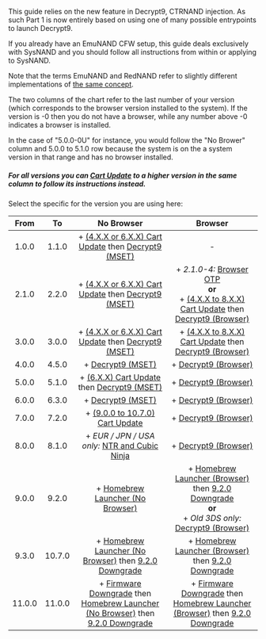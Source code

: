 This guide relies on the new feature in Decrypt9, CTRNAND injection. As such Part 1 is now entirely based on using one of many possible entrypoints to launch Decrypt9.

If you already have an EmuNAND CFW setup, this guide deals exclusively with SysNAND and you should follow all instructions from within or applying to SysNAND.

Note that the terms EmuNAND and RedNAND refer to slightly different implementations of [the same concept](http://3dbrew.org/wiki/NAND_Redirection).

The two columns of the chart refer to the last number of your version (which corresponds to the browser version installed to the system). If the version is -0 then you do not have a browser, while any number above -0 indicates a browser is installed.

In the case of "5.0.0-0U" for instance, you would follow the "No Brower" column and 5.0.0 to 5.1.0 row because the system is on the a system version in that range and has no browser installed.

##### For all versions you can [Cart Update](https://github.com/Plailect/Guide/wiki/Cart-Update) to a higher version in the same column to follow its instructions instead.

Select the specific for the version you are using here:

| From | To | No Browser | Browser |
|:-:|:-:|:-:|:-:|
| 1.0.0 | 1.1.0 | + [(4.X.X or 6.X.X) Cart Update](https://github.com/Plailect/Guide/wiki/Cart-Update) then [Decrypt9 (MSET)](https://github.com/Plailect/Guide/wiki/Decrypt9-(MSET)) | - |
| 2.1.0 | 2.2.0 | + [(4.X.X or 6.X.X) Cart Update](https://github.com/Plailect/Guide/wiki/Cart-Update) then [Decrypt9 (MSET)](https://github.com/Plailect/Guide/wiki/Decrypt9-(MSET)) | + *2.1.0-4:* [Browser OTP](https://github.com/Plailect/Guide/wiki/Browser-OTP)<br>**or**<br> + [(4.X.X to 8.X.X) Cart Update](https://github.com/Plailect/Guide/wiki/Cart-Update) then [Decrypt9 (Browser)](https://github.com/Plailect/Guide/wiki/Decrypt9-(Browser)) |
| 3.0.0 | 3.0.0 | + [(4.X.X or 6.X.X) Cart Update](https://github.com/Plailect/Guide/wiki/Cart-Update) then [Decrypt9 (MSET)](https://github.com/Plailect/Guide/wiki/Decrypt9-(MSET)) | + [(4.X.X to 8.X.X) Cart Update](https://github.com/Plailect/Guide/wiki/Cart-Update) then [Decrypt9 (Browser)](https://github.com/Plailect/Guide/wiki/Decrypt9-(Browser)) |
| 4.0.0 | 4.5.0 | + [Decrypt9 (MSET)](https://github.com/Plailect/Guide/wiki/Decrypt9-(MSET)) | + [Decrypt9 (Browser)](https://github.com/Plailect/Guide/wiki/Decrypt9-(Browser)) |
| 5.0.0 | 5.1.0 | + [(6.X.X) Cart Update](https://github.com/Plailect/Guide/wiki/Cart-Update) then [Decrypt9 (MSET)](https://github.com/Plailect/Guide/wiki/Decrypt9-(MSET)) | + [Decrypt9 (Browser)](https://github.com/Plailect/Guide/wiki/Decrypt9-(Browser)) |
| 6.0.0 | 6.3.0 | + [Decrypt9 (MSET)](https://github.com/Plailect/Guide/wiki/Decrypt9-(MSET)) | + [Decrypt9 (Browser)](https://github.com/Plailect/Guide/wiki/Decrypt9-(Browser)) |
| 7.0.0 | 7.2.0 | + [(9.0.0 to 10.7.0) Cart Update](https://github.com/Plailect/Guide/wiki/Cart-Update) | + [Decrypt9 (Browser)](https://github.com/Plailect/Guide/wiki/Decrypt9-(Browser)) |
| 8.0.0 | 8.1.0 | + *EUR / JPN / USA only:* [NTR and Cubic Ninja](https://github.com/Plailect/Guide/wiki/NTR-and-Cubic-Ninja) | + [Decrypt9 (Browser)](https://github.com/Plailect/Guide/wiki/Decrypt9-(Browser)) |
| 9.0.0 | 9.2.0 | + [Homebrew Launcher (No Browser)](https://github.com/Plailect/Guide/wiki/Homebrew-Launcher-(No-Browser)) | + [Homebrew Launcher (Browser)](https://github.com/Plailect/Guide/wiki/Homebrew-Launcher-(Browser)) then [9.2.0 Downgrade](https://github.com/Plailect/Guide/wiki/9.2.0-Downgrade)<br>**or**<br>+ *Old 3DS only:* [Decrypt9 (Browser)](https://github.com/Plailect/Guide/wiki/Decrypt9-(Browser)) |
| 9.3.0 | 10.7.0 | + [Homebrew Launcher (No Browser)](https://github.com/Plailect/Guide/wiki/Homebrew-Launcher-(No-Browser)) then [9.2.0 Downgrade](https://github.com/Plailect/Guide/wiki/9.2.0-Downgrade) | + [Homebrew Launcher (Browser)](https://github.com/Plailect/Guide/wiki/Homebrew-Launcher-(Browser)) then [9.2.0 Downgrade](https://github.com/Plailect/Guide/wiki/9.2.0-Downgrade) |
| 11.0.0 | 11.0.0 | + [Firmware Downgrade](https://github.com/Plailect/Guide/wiki/Firmware-Downgrade/) then [Homebrew Launcher (No Browser)](https://github.com/Plailect/Guide/wiki/Homebrew-Launcher-(No-Browser)) then [9.2.0 Downgrade](https://github.com/Plailect/Guide/wiki/9.2.0-Downgrade) | + [Firmware Downgrade](https://github.com/Plailect/Guide/wiki/Firmware-Downgrade/) then [Homebrew Launcher (Browser)](https://github.com/Plailect/Guide/wiki/Homebrew-Launcher-(Browser)) then [9.2.0 Downgrade](https://github.com/Plailect/Guide/wiki/9.2.0-Downgrade) |
